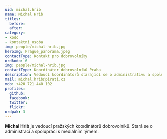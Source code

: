 ```yaml
---
uid: michal.hrib
name: Michal Hrib
titles:
  before: 
  after:
category: 
- kodo
- kontaktni_osoba
img: people/michal-hrib.jpg
heroImg: Prague_panorama.jpeg
contactType: Kontakt pro dobrovolníky
ordkodo: 6
img: people/michal-hrib.jpg
contactType: Koordinátor dobrovolníků Praha
description: Vedoucí koordinátorů starající se o administrativu a spolupráci s mediálním týmem.
mail: michal.hrib@pirati.cz
mob: +420 721 440 102
profiles:
  github:       
  facebook: 
  twitter: 		  
  flickr:
ordpak: 3		  
---
```


**Michal Hrib** je vedoucí pražských koordinátorů dobrovolníků. Stará se o administraci a spolupráci s mediálním týmem.



